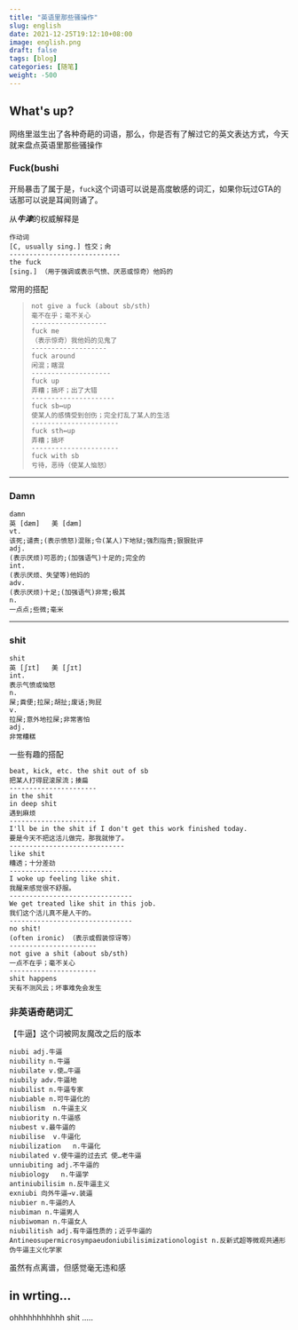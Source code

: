 ```yaml
---
title: "英语里那些骚操作"
slug: english
date: 2021-12-25T19:12:10+08:00
image: english.png
draft: false
tags: [blog]
categories: [随笔]
weight: -500
---
```


## What's up?

网络里滋生出了各种奇葩的词语，那么，你是否有了解过它的英文表达方式，今天就来盘点英语里那些骚操作

### Fuck(bushi

开局暴击了属于是，`fuck`这个词语可以说是高度敏感的词汇，如果你玩过GTA的话那可以说是耳闻则诵了。

从***牛津***的权威解释是

```
作动词
[C, usually sing.] 性交；肏
----------------------------
the fuck
[sing.] （用于强调或表示气愤、厌恶或惊奇）他妈的
```

常用的搭配

> ```
> not give a fuck (about sb/sth)
> 毫不在乎；毫不关心
> -------------------
> fuck me
> （表示惊奇）我他妈的见鬼了
> -------------------
> fuck around
> 闲混；瞎混
> --------------------
> fuck up
> 弄糟；搞坏；出了大错
> ---------------------
> fuck sb↔up
> 使某人的感情受到创伤；完全打乱了某人的生活
> ----------------------
> fuck sth↔up
> 弄糟；搞坏
> ----------------------
> fuck with sb
> 亏待，恶待（使某人恼怒）
> ```

------



### Damn

```
damn
英 [dæm]   美 [dæm]  
vt.
该死;谴责;(表示愤怒)混账;令(某人)下地狱;强烈指责;狠狠批评
adj.
(表示厌烦)可恶的;(加强语气)十足的;完全的
int.
(表示厌烦、失望等)他妈的
adv.
(表示厌烦)十足;(加强语气)非常;极其
n.
一点点;些微;毫米
```



------

### shit

```
shit
英 [ʃɪt]   美 [ʃɪt]  
int.
表示气愤或恼怒
n.
屎;粪便;拉屎;胡扯;废话;狗屁
v.
拉屎;意外地拉屎;非常害怕
adj.
非常糟糕
```

一些有趣的搭配

```
beat, kick, etc. the shit out of sb
把某人打得屁滚尿流；揍扁
----------------------
in the shit
in deep shit
遇到麻烦
----------------------
I'll be in the shit if I don't get this work finished today.
要是今天不把这活儿做完，那我就惨了。
-----------------------------
like shit
糟透；十分差劲
--------------------------
I woke up feeling like shit.
我醒来感觉很不舒服。
-------------------------------
We get treated like shit in this job.
我们这个活儿真不是人干的。
-------------------------------
no shit!
(often ironic) （表示或假装惊讶等）
----------------------
not give a shit (about sb/sth)
一点不在乎；毫不关心
----------------------
shit happens
天有不测风云；坏事难免会发生
```



### 非英语奇葩词汇

【牛逼】这个词被网友魔改之后的版本

```
niubi adj.牛逼
niubility n.牛逼
niubilate v.使…牛逼
niubily adv.牛逼地
niubilist n.牛逼专家
niubiable n.可牛逼化的
niubilism  n.牛逼主义
niubiority n.牛逼感
niubest v.最牛逼的
niubilise  v.牛逼化
niubilization   n.牛逼化
niubilated v.使牛逼的过去式 使…老牛逼
unniubiting adj.不牛逼的
niubiology   n.牛逼学
antiniubilisim n.反牛逼主义
exniubi 向外牛逼→v.装逼
niubier n.牛逼的人
niubiman n.牛逼男人
niubiwoman n.牛逼女人
niubilitish adj.有牛逼性质的；近乎牛逼的
Antineosupermicrosympaeudoniubilisimizationologist n.反新式超等微观共通形伪牛逼主义化学家
```

虽然有点离谱，但感觉毫无违和感

## in wrting...

ohhhhhhhhhhh shit .....








